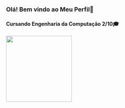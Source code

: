 ### Olá! Bem vindo ao Meu Perfil👋
#### Cursando Engenharia da Computação 2/10🎓

<div>
  <a href="https://github.com/juniorfr">
  <img height="180em" src="https://github-readme-stats.vercel.app/api?username=juniorfr&show_icons=true&theme=dark&include_all_commits=true&count_private=true"/>
</div>
</div>
